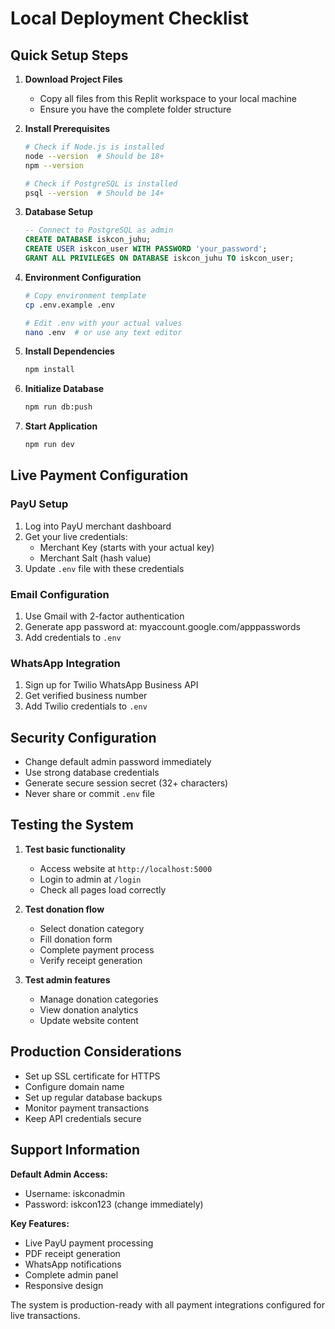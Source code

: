 # Local Deployment Checklist

## Quick Setup Steps

1. **Download Project Files**
   - Copy all files from this Replit workspace to your local machine
   - Ensure you have the complete folder structure

2. **Install Prerequisites**
   ```bash
   # Check if Node.js is installed
   node --version  # Should be 18+
   npm --version
   
   # Check if PostgreSQL is installed
   psql --version  # Should be 14+
   ```

3. **Database Setup**
   ```sql
   -- Connect to PostgreSQL as admin
   CREATE DATABASE iskcon_juhu;
   CREATE USER iskcon_user WITH PASSWORD 'your_password';
   GRANT ALL PRIVILEGES ON DATABASE iskcon_juhu TO iskcon_user;
   ```

4. **Environment Configuration**
   ```bash
   # Copy environment template
   cp .env.example .env
   
   # Edit .env with your actual values
   nano .env  # or use any text editor
   ```

5. **Install Dependencies**
   ```bash
   npm install
   ```

6. **Initialize Database**
   ```bash
   npm run db:push
   ```

7. **Start Application**
   ```bash
   npm run dev
   ```

## Live Payment Configuration

### PayU Setup
1. Log into PayU merchant dashboard
2. Get your live credentials:
   - Merchant Key (starts with your actual key)
   - Merchant Salt (hash value)
3. Update `.env` file with these credentials

### Email Configuration
1. Use Gmail with 2-factor authentication
2. Generate app password at: myaccount.google.com/apppasswords
3. Add credentials to `.env`

### WhatsApp Integration
1. Sign up for Twilio WhatsApp Business API
2. Get verified business number
3. Add Twilio credentials to `.env`

## Security Configuration

- Change default admin password immediately
- Use strong database credentials
- Generate secure session secret (32+ characters)
- Never share or commit `.env` file

## Testing the System

1. **Test basic functionality**
   - Access website at `http://localhost:5000`
   - Login to admin at `/login`
   - Check all pages load correctly

2. **Test donation flow**
   - Select donation category
   - Fill donation form
   - Complete payment process
   - Verify receipt generation

3. **Test admin features**
   - Manage donation categories
   - View donation analytics
   - Update website content

## Production Considerations

- Set up SSL certificate for HTTPS
- Configure domain name
- Set up regular database backups
- Monitor payment transactions
- Keep API credentials secure

## Support Information

**Default Admin Access:**
- Username: iskconadmin
- Password: iskcon123 (change immediately)

**Key Features:**
- Live PayU payment processing
- PDF receipt generation
- WhatsApp notifications
- Complete admin panel
- Responsive design

The system is production-ready with all payment integrations configured for live transactions.